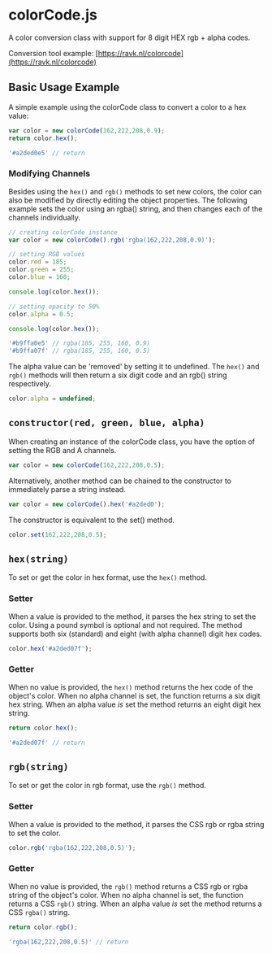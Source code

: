 # colorCode.js

A color conversion class with support for 8 digit HEX rgb + alpha codes.

Conversion tool example: [https://ravk.nl/colorcode](https://ravk.nl/colorcode)

## Basic Usage Example

A simple example using the colorCode class to convert a color to a hex value:

```javascript
var color = new colorCode(162,222,208,0.9);
return color.hex();
```

```javascript
'#a2ded0e5' // return
```

### Modifying Channels

Besides using the ```hex()``` and ```rgb()``` methods to set new colors, the color can also be modified by directly editing the object properties. The following example sets the color using an rgba() string, and then changes each of the channels individually.

```javascript
// creating colorCode instance
var color = new colorCode().rgb('rgba(162,222,208,0.9)');

// setting RGB values
color.red = 185;
color.green = 255;
color.blue = 160;

console.log(color.hex());

// setting opacity to 50%
color.alpha = 0.5;

console.log(color.hex());
```

```javascript
'#b9ffa0e5' // rgba(185, 255, 160, 0.9)
'#b9ffa07f' // rgba(185, 255, 160, 0.5)
```

The alpha value can be 'removed' by setting it to undefined. The ```hex()``` and ```rgb()``` methods will then return a six digit code and an rgb() string respectively.

```javascript
color.alpha = undefined;
```

## ```constructor(red, green, blue, alpha)```

When creating an instance of the colorCode class, you have the option of setting the RGB and A channels.

```javascript
var color = new colorCode(162,222,208,0.5);
```

Alternatively, another method can be chained to the constructor to immediately parse a string instead.

```javascript
var color = new colorCode().hex('#a2ded0');
```

The constructor is equivalent to the set() method.

```javascript
color.set(162,222,208,0.5);
```

## ```hex(string)```

To set or get the color in hex format, use the ```hex()``` method.

### Setter

When a value is provided to the method, it parses the hex string to set the color. Using a pound symbol is optional and not required. The method supports both six (standard) and eight (with alpha channel) digit hex codes.

```javascript
color.hex('#a2ded07f');
```

### Getter

When no value is provided, the ```hex()``` method returns the hex code of the object's color. When no alpha channel is set, the function returns a six digit hex string. When an alpha value *is* set the method returns an eight digit hex string.

```javascript
return color.hex();
```
```javascript
'#a2ded07f' // return
```

## ```rgb(string)```

To set or get the color in rgb format, use the ```rgb()``` method.

### Setter

When a value is provided to the method, it parses the CSS rgb or rgba string to set the color.

```javascript
color.rgb('rgba(162,222,208,0.5)');
```

### Getter

When no value is provided, the ```rgb()``` method returns a CSS rgb or rgba string of the object's color. When no alpha channel is set, the function returns a CSS ```rgb()``` string. When an alpha value *is* set the method returns a CSS ```rgba()``` string.

```javascript
return color.rgb();
```
```javascript
'rgba(162,222,208,0.5)' // return
```